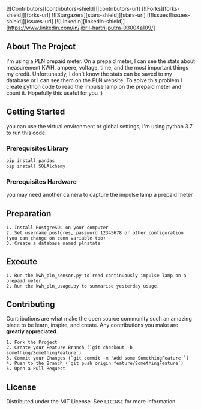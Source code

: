 [![Contributors][contributors-shield]][contributors-url]
[![Forks][forks-shield]][forks-url]
[![Stargazers][stars-shield]][stars-url]
[![Issues][issues-shield]][issues-url]
[![LinkedIn][linkedin-shield]][https://www.linkedin.com/in/jibril-hartri-putra-03004a109/]

## About The Project

I'm using a PLN prepaid meter. On a prepaid meter, I can see the stats about measurement KWH, ampere, voltage, time, and the most important things my credit. Unfortunately, I don't know the stats can be saved to my database or I can see them on the PLN website. To solve this problem I create python code to read the impulse lamp on the prepaid meter and count it. Hopefully this useful for you :)

## Getting Started

you can use the virtual environment or global settings, I'm using python 3.7 to run this code.

### Prerequisites Library

```sh
pip install pandas
pip install SQLAlchemy
```

### Prerequisites Hardware

you may need another camera to capture the impulse lamp a prepaid meter

## Preparation

    1. Install PostgreSQL on your computer
    2. Set username postgres, password 12345678 or other configuration (you can change on conn variable too)
    3. Create a database named plnstats

## Execute

    1. Run the kwh_pln_sensor.py to read continuously impulse lamp on a prepaid meter
    2. Run the kwh_pln_usage.py to summarise yesterday usage.

<!-- CONTRIBUTING -->
## Contributing

Contributions are what make the open source community such an amazing place to be learn, inspire, and create. Any contributions you make are **greatly appreciated**.

    1. Fork the Project
    2. Create your Feature Branch (`git checkout -b something/SomethingFeature`)
    3. Commit your Changes (`git commit -m 'Add some SomethingFeature'`)
    4. Push to the Branch (`git push origin feature/SomethingFeature`)
    5. Open a Pull Request



<!-- LICENSE -->
## License

Distributed under the MIT License. See `LICENSE` for more information.


